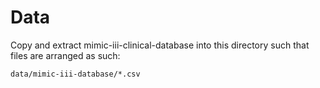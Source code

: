 # Data

Copy and extract mimic-iii-clinical-database into this
directory such that files are arranged as such:

```
data/mimic-iii-database/*.csv
```
